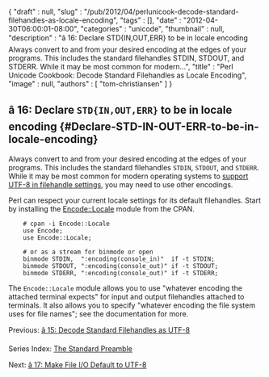 {
   "draft" : null,
   "slug" : "/pub/2012/04/perlunicook-decode-standard-filehandles-as-locale-encoding",
   "tags" : [],
   "date" : "2012-04-30T06:00:01-08:00",
   "categories" : "unicode",
   "thumbnail" : null,
   "description" : "â 16: Declare STD{IN,OUT,ERR} to be in locale encoding Always convert to and from your desired encoding at the edges of your programs. This includes the standard filehandles STDIN, STDOUT, and STDERR. While it may be most common for modern...",
   "title" : "Perl Unicode Cookbook: Decode Standard Filehandles as Locale Encoding",
   "image" : null,
   "authors" : [
      "tom-christiansen"
   ]
}





â 16: Declare `STD{IN,OUT,ERR}` to be in locale encoding {#Declare-STD-IN-OUT-ERR-to-be-in-locale-encoding}
--------------------------------------------------------

Always convert to and from your desired encoding at the edges of your
programs. This includes the standard filehandles `STDIN`, `STDOUT`, and
`STDERR`. While it may be most common for modern operating systems to
[support UTF-8 in filehandle
settings](/media/_pub_2012_04_perlunicook-decode-standard-filehandles-as-locale-encoding/perlunicook-decode-standard-filehandles-as-utf-8.html),
you may need to use other encodings.

Perl can respect your current locale settings for its default
filehandles. Start by installing the
[Encode::Locale](http://search.cpan.org/perldoc?Encode::Locale) module
from the CPAN.

        # cpan -i Encode::Locale
        use Encode;
        use Encode::Locale;

        # or as a stream for binmode or open
        binmode STDIN,  ":encoding(console_in)"  if -t STDIN;
        binmode STDOUT, ":encoding(console_out)" if -t STDOUT;
        binmode STDERR, ":encoding(console_out)" if -t STDERR;

The `Encode::Locale` module allows you to use "whatever encoding the
attached terminal expects" for input and output filehandles attached to
terminals. It also allows you to specify "whatever encoding the file
system uses for file names"; see the documentation for more.

Previous: [â 15: Decode Standard Filehandles as
UTF-8](/media/_pub_2012_04_perlunicook-decode-standard-filehandles-as-locale-encoding/perlunicook-decode-standard-filehandles-as-utf-8.html)

Series Index: [The Standard
Preamble](/media/_pub_2012_04_perlunicook-decode-standard-filehandles-as-locale-encoding/perlunicook-standard-preamble.html)

Next: [â 17: Make File I/O Default to
UTF-8](/media/_pub_2012_04_perlunicook-decode-standard-filehandles-as-locale-encoding/perlunicook-make-file-io-default-to-utf-8.html)


